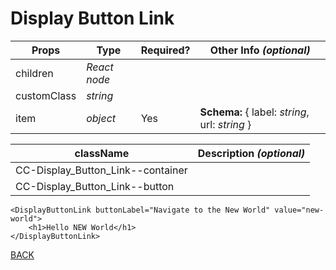 # **Display Button Link**
| **Props** | **Type** | **Required?** | **Other Info** *(optional)* |
| -- | -- | -- | -- |
| children | *React node* | | |
| customClass | *string* | | |
| item | *object* | Yes | **Schema:** { label: *string*, url: *string* } |

| **className** | **Description** *(optional)* |
| -- | -- |
| CC-Display_Button_Link--container  | |
| CC-Display_Button_Link--button     | |
```
<DisplayButtonLink buttonLabel="Navigate to the New World" value="new-world">
    <h1>Hello NEW World</h1>
</DisplayButtonLink>
```
[BACK](../../../../README.md)